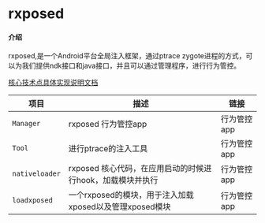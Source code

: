 # rxposed

#### 介绍
rxposed,是一个Android平台全局注入框架，通过ptrace zygote进程的方式，可以为我们提供ndk接口和java接口，并且可以通过管理程序，进行行为管控。


[核心技术点具体实现说明文档](/document/DOC.md)

| 项目         | 描述                                    | 链接      |
|------------|---------------------------------------|---------|
| `Manager`  | rxposed 行为管控app                       | 行为管控app |
| `Tool`     | 进行ptrace的注入工具                         | 行为管控app |
| `nativeloader` | rxposed 核心代码，在应用启动的时候进行hook，加载模块并执行   | 行为管控app |
| `loadxposed` | 一个rxposed的模块，用于注入加载xposed以及管理xposed模块 | 行为管控app |


